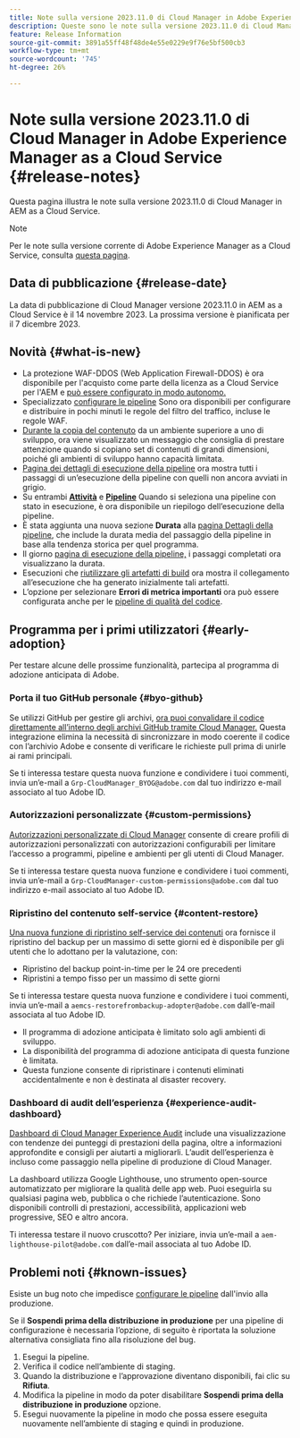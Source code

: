 ```yaml
---
title: Note sulla versione 2023.11.0 di Cloud Manager in Adobe Experience Manager as a Cloud Service
description: Queste sono le note sulla versione 2023.11.0 di Cloud Manager in AEM as a Cloud Service.
feature: Release Information
source-git-commit: 3891a55ff48f48de4e55e0229e9f76e5bf500cb3
workflow-type: tm+mt
source-wordcount: '745'
ht-degree: 26%

---
```



# Note sulla versione 2023.11.0 di Cloud Manager in Adobe Experience Manager as a Cloud Service {#release-notes}

Questa pagina illustra le note sulla versione 2023.11.0 di Cloud Manager in AEM as a Cloud Service.

>[!NOTE]
>
>Per le note sulla versione corrente di Adobe Experience Manager as a Cloud Service, consulta [questa pagina](/help/release-notes/release-notes-cloud/release-notes-current.md).

## Data di pubblicazione {#release-date}

La data di pubblicazione di Cloud Manager versione 2023.11.0 in AEM as a Cloud Service è il 14 novembre 2023. La prossima versione è pianificata per il 7 dicembre 2023.

## Novità {#what-is-new}

* La protezione WAF-DDOS (Web Application Firewall-DDOS) è ora disponibile per l&#39;acquisto come parte della licenza as a Cloud Service per l&#39;AEM e [può essere configurato in modo autonomo.](/help/implementing/cloud-manager/getting-access-to-aem-in-cloud/creating-production-programs.md)
* Specializzato [configurare le pipeline](/help/implementing/cloud-manager/configuring-pipelines/introduction-ci-cd-pipelines.md) Sono ora disponibili per configurare e distribuire in pochi minuti le regole del filtro del traffico, incluse le regole WAF.
* [Durante la copia del contenuto](/help/implementing/developing/tools/content-copy.md) da un ambiente superiore a uno di sviluppo, ora viene visualizzato un messaggio che consiglia di prestare attenzione quando si copiano set di contenuti di grandi dimensioni, poiché gli ambienti di sviluppo hanno capacità limitata.
* [Pagina dei dettagli di esecuzione della pipeline](/help/implementing/cloud-manager/configuring-pipelines/managing-pipelines.md#view-details) ora mostra tutti i passaggi di un’esecuzione della pipeline con quelli non ancora avviati in grigio.
* Su entrambi **[Attività](/help/implementing/cloud-manager/configuring-pipelines/managing-pipelines.md#activity)** e **[Pipeline](/help/implementing/cloud-manager/configuring-pipelines/managing-pipelines.md#pipelines)** Quando si seleziona una pipeline con stato in esecuzione, è ora disponibile un riepilogo dell’esecuzione della pipeline.
* È stata aggiunta una nuova sezione **Durata** alla [pagina Dettagli della pipeline](/help/implementing/cloud-manager/configuring-pipelines/managing-pipelines.md#view-details), che include la durata media del passaggio della pipeline in base alla tendenza storica per quel programma.
* Il giorno [pagina di esecuzione della pipeline,](/help/implementing/cloud-manager/configuring-pipelines/managing-pipelines.md#activity-window) i passaggi completati ora visualizzano la durata.
* Esecuzioni che [riutilizzare gli artefatti di build](/help/implementing/cloud-manager/getting-access-to-aem-in-cloud/setting-up-project.md#build-artifact-reuse) ora mostra il collegamento all’esecuzione che ha generato inizialmente tali artefatti.
* L’opzione per selezionare **Errori di metrica importanti** ora può essere configurata anche per le [pipeline di qualità del codice](/help/implementing/cloud-manager/configuring-pipelines/configuring-non-production-pipelines.md).


## Programma per i primi utilizzatori {#early-adoption}

Per testare alcune delle prossime funzionalità, partecipa al programma di adozione anticipata di Adobe.

### Porta il tuo GitHub personale {#byo-github}

Se utilizzi GitHub per gestire gli archivi, [ora puoi convalidare il codice direttamente all’interno degli archivi GitHub tramite Cloud Manager.](/help/implementing/cloud-manager/managing-code/byo-github.md) Questa integrazione elimina la necessità di sincronizzare in modo coerente il codice con l’archivio Adobe e consente di verificare le richieste pull prima di unirle ai rami principali.

Se ti interessa testare questa nuova funzione e condividere i tuoi commenti, invia un’e-mail a `Grp-CloudManager_BYOG@adobe.com` dal tuo indirizzo e-mail associato al tuo Adobe ID.

### Autorizzazioni personalizzate {#custom-permissions}

[Autorizzazioni personalizzate di Cloud Manager](/help/implementing/cloud-manager/custom-permissions.md) consente di creare profili di autorizzazioni personalizzati con autorizzazioni configurabili per limitare l’accesso a programmi, pipeline e ambienti per gli utenti di Cloud Manager.

Se ti interessa testare questa nuova funzione e condividere i tuoi commenti, invia un’e-mail a `Grp-CloudManager-custom-permissions@adobe.com` dal tuo indirizzo e-mail associato al tuo Adobe ID.

### Ripristino del contenuto self-service {#content-restore}

[Una nuova funzione di ripristino self-service dei contenuti](/help/operations/restore.md) ora fornisce il ripristino del backup per un massimo di sette giorni ed è disponibile per gli utenti che lo adottano per la valutazione, con:

* Ripristino del backup point-in-time per le 24 ore precedenti
* Ripristini a tempo fisso per un massimo di sette giorni

Se ti interessa testare questa nuova funzione e condividere i tuoi commenti, invia un’e-mail a `aemcs-restorefrombackup-adopter@adobe.com` dall’e-mail associata al tuo Adobe ID.

* Il programma di adozione anticipata è limitato solo agli ambienti di sviluppo.
* La disponibilità del programma di adozione anticipata di questa funzione è limitata.
* Questa funzione consente di ripristinare i contenuti eliminati accidentalmente e non è destinata al disaster recovery.

### Dashboard di audit dell’esperienza {#experience-audit-dashboard}

[Dashboard di Cloud Manager Experience Audit](/help/implementing/cloud-manager/experience-audit-dashboard.md) include una visualizzazione con tendenze dei punteggi di prestazioni della pagina, oltre a informazioni approfondite e consigli per aiutarti a migliorarli. L’audit dell’esperienza è incluso come passaggio nella pipeline di produzione di Cloud Manager.

La dashboard utilizza Google Lighthouse, uno strumento open-source automatizzato per migliorare la qualità delle app web. Puoi eseguirla su qualsiasi pagina web, pubblica o che richiede l’autenticazione. Sono disponibili controlli di prestazioni, accessibilità, applicazioni web progressive, SEO e altro ancora.

Ti interessa testare il nuovo cruscotto? Per iniziare, invia un’e-mail a `aem-lighthouse-pilot@adobe.com` dall’e-mail associata al tuo Adobe ID.

## Problemi noti {#known-issues}

Esiste un bug noto che impedisce [configurare le pipeline](/help/implementing/cloud-manager/configuring-pipelines/introduction-ci-cd-pipelines.md##config-deployment-pipeline) dall&#39;invio alla produzione.

Se il **Sospendi prima della distribuzione in produzione** per una pipeline di configurazione è necessaria l’opzione, di seguito è riportata la soluzione alternativa consigliata fino alla risoluzione del bug.

1. Esegui la pipeline.
1. Verifica il codice nell’ambiente di staging.
1. Quando la distribuzione e l’approvazione diventano disponibili, fai clic su **Rifiuta**.
1. Modifica la pipeline in modo da poter disabilitare **Sospendi prima della distribuzione in produzione** opzione.
1. Esegui nuovamente la pipeline in modo che possa essere eseguita nuovamente nell’ambiente di staging e quindi in produzione.

